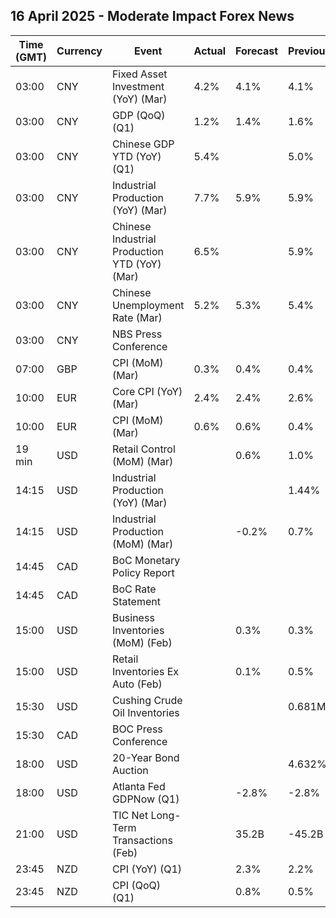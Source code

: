 ## 16 April 2025 - Moderate Impact Forex News

| Time (GMT) | Currency | Event | Actual | Forecast | Previous |
|------|----------|-------|--------|----------|----------|
| 03:00 | CNY | Fixed Asset Investment (YoY) (Mar) | 4.2% | 4.1% | 4.1% |
| 03:00 | CNY | GDP (QoQ) (Q1) | 1.2% | 1.4% | 1.6% |
| 03:00 | CNY | Chinese GDP YTD (YoY) (Q1) | 5.4% |  | 5.0% |
| 03:00 | CNY | Industrial Production (YoY) (Mar) | 7.7% | 5.9% | 5.9% |
| 03:00 | CNY | Chinese Industrial Production YTD (YoY) (Mar) | 6.5% |  | 5.9% |
| 03:00 | CNY | Chinese Unemployment Rate (Mar) | 5.2% | 5.3% | 5.4% |
| 03:00 | CNY | NBS Press Conference |  |  |  |
| 07:00 | GBP | CPI (MoM) (Mar) | 0.3% | 0.4% | 0.4% |
| 10:00 | EUR | Core CPI (YoY) (Mar) | 2.4% | 2.4% | 2.6% |
| 10:00 | EUR | CPI (MoM) (Mar) | 0.6% | 0.6% | 0.4% |
| 19 min | USD | Retail Control (MoM) (Mar) |  | 0.6% | 1.0% |
| 14:15 | USD | Industrial Production (YoY) (Mar) |  |  | 1.44% |
| 14:15 | USD | Industrial Production (MoM) (Mar) |  | -0.2% | 0.7% |
| 14:45 | CAD | BoC Monetary Policy Report |  |  |  |
| 14:45 | CAD | BoC Rate Statement |  |  |  |
| 15:00 | USD | Business Inventories (MoM) (Feb) |  | 0.3% | 0.3% |
| 15:00 | USD | Retail Inventories Ex Auto (Feb) |  | 0.1% | 0.5% |
| 15:30 | USD | Cushing Crude Oil Inventories |  |  | 0.681M |
| 15:30 | CAD | BOC Press Conference |  |  |  |
| 18:00 | USD | 20-Year Bond Auction |  |  | 4.632% |
| 18:00 | USD | Atlanta Fed GDPNow (Q1) |  | -2.8% | -2.8% |
| 21:00 | USD | TIC Net Long-Term Transactions (Feb) |  | 35.2B | -45.2B |
| 23:45 | NZD | CPI (YoY) (Q1) |  | 2.3% | 2.2% |
| 23:45 | NZD | CPI (QoQ) (Q1) |  | 0.8% | 0.5% |
